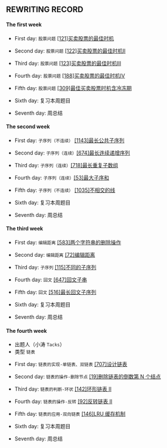 ## REWRITING RECORD

#### The first week   

* First day: `股票问题` [[121]买卖股票的最佳时机](https://leetcode-cn.com/problems/best-time-to-buy-and-sell-stock/)

* Second day: `股票问题` [[122]买卖股票的最佳时机II](https://leetcode-cn.com/problems/best-time-to-buy-and-sell-stock-ii/)

* Third day: `股票问题` [[123]买卖股票的最佳时机III](https://leetcode-cn.com/problems/best-time-to-buy-and-sell-stock-iii/)

* Fourth day: `股票问题` [[188]买卖股票的最佳时机IV](https://leetcode-cn.com/problems/best-time-to-buy-and-sell-stock-iv/)

* Fifth day:  `股票问题` [[309]最佳买卖股票时机含冷冻期](https://leetcode-cn.com/problems/best-time-to-buy-and-sell-stock-with-cooldown/)

* Sixth day: 复习本周题目

* Seventh day: 周总结

#### The second week

* First day: `子序列（不连续）` [[1143]最长公共子序列](https://leetcode-cn.com/problems/longest-common-subsequence/)

* Second day: `子序列（连续）`[[674]最长连续递增序列](https://leetcode-cn.com/problems/longest-continuous-increasing-subsequence/)

* Third day: `子序列（连续）`[[718]最长重复子数组](https://leetcode-cn.com/problems/maximum-length-of-repeated-subarray/)

* Fourth day: `子序列（连续）`[[53]最大子序和](https://leetcode-cn.com/problems/maximum-subarray/)

* Fifth day: `子序列（不连续）` [[1035]不相交的线](https://leetcode-cn.com/problems/uncrossed-lines/)

* Sixth day: 复习本周题目

* Seventh day: 周总结

#### The third week

* First day: `编辑距离` [[583]两个字符串的删除操作](https://leetcode-cn.com/problems/delete-operation-for-two-strings/)

* Second day: `编辑距离` [[72]编辑距离](https://leetcode-cn.com/problems/edit-distance/)

* Third day: `子序列` [[115]不同的子序列](https://leetcode-cn.com/problems/distinct-subsequences/)

* Fourth day: `回文` [[647]回文子串](https://leetcode-cn.com/problems/palindromic-substrings/)

* Fifth day: `回文` [[516]最长回文子序列](https://leetcode-cn.com/problems/longest-palindromic-subsequence/) 

* Sixth day: 复习本周题目

* Seventh day: 周总结

#### The fourth week

- 出题人（小涛 `Tacks`） 
- 类型 `链表`

* First day: `链表的实现-单链表、双链表` [[707]设计链表](https://leetcode-cn.com/problems/design-linked-list/)

* Second day: `链表的操作-删除节点`      [[19]删除链表的倒数第 N 个结点](https://leetcode-cn.com/problems/remove-nth-node-from-end-of-list/)

* Third day: `链表的判断-环状`           [[142]环形链表 II](https://leetcode-cn.com/problems/linked-list-cycle-ii/)

* Fourth day: `链表的操作-反转`          [[92]反转链表 II](https://leetcode-cn.com/problems/reverse-linked-list-ii/)

* Fifth day: `链表的应用-双向链表`       [[146]LRU 缓存机制](https://leetcode-cn.com/problems/lru-cache/) 

* Sixth day: 复习本周题目

* Seventh day: 周总结
